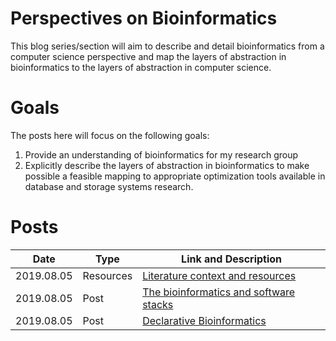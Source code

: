 # Perspectives on Bioinformatics

This blog series/section will aim to describe and detail bioinformatics from a computer science perspective and map the layers of
abstraction in bioinformatics to the layers of abstraction in computer science.

# Goals

The posts here will focus on the following goals:

1. Provide an understanding of bioinformatics for my research group
2. Explicitly describe the layers of abstraction in bioinformatics to make possible
   a feasible mapping to appropriate optimization tools available in database and
   storage systems research.
   
# Posts

| Date       | Type      | Link and Description                                                 |
| ---------- | --------- | -------------------------------------------------------------------- |
| 2019.08.05 | Resources | [Literature context and resources](context.readings.md)              |
| 2019.08.05 | Post      | [The bioinformatics and software stacks](2019.04.24.abstractions.md) |
| 2019.08.05 | Post      | [Declarative Bioinformatics](2019.08.05.bio-decl.md)                 |

<!-- resources -->
